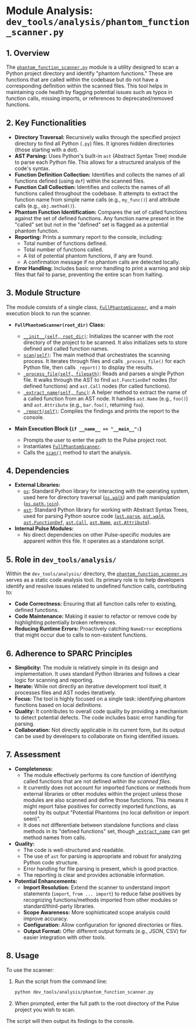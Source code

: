 # Module Analysis: `dev_tools/analysis/phantom_function_scanner.py`

## 1. Overview

The [`phantom_function_scanner.py`](../../dev_tools/analysis/phantom_function_scanner.py:1) module is a utility designed to scan a Python project directory and identify "phantom functions." These are functions that are called within the codebase but do not have a corresponding definition within the scanned files. This tool helps in maintaining code health by flagging potential issues such as typos in function calls, missing imports, or references to deprecated/removed functions.

## 2. Key Functionalities

*   **Directory Traversal:** Recursively walks through the specified project directory to find all Python (`.py`) files. It ignores hidden directories (those starting with a dot).
*   **AST Parsing:** Uses Python's built-in `ast` (Abstract Syntax Tree) module to parse each Python file. This allows for a structured analysis of the code's syntax.
*   **Function Definition Collection:** Identifies and collects the names of all functions defined (using `def`) within the scanned files.
*   **Function Call Collection:** Identifies and collects the names of all functions called throughout the codebase. It attempts to extract the function name from simple name calls (e.g., `my_func()`) and attribute calls (e.g., `obj.method()`).
*   **Phantom Function Identification:** Compares the set of called functions against the set of defined functions. Any function name present in the "called" set but not in the "defined" set is flagged as a potential phantom function.
*   **Reporting:** Prints a summary report to the console, including:
    *   Total number of functions defined.
    *   Total number of functions called.
    *   A list of potential phantom functions, if any are found.
    *   A confirmation message if no phantom calls are detected locally.
*   **Error Handling:** Includes basic error handling to print a warning and skip files that fail to parse, preventing the entire scan from halting.

## 3. Module Structure

The module consists of a single class, [`FullPhantomScanner`](../../dev_tools/analysis/phantom_function_scanner.py:4), and a main execution block to run the scanner.

*   **`FullPhantomScanner(root_dir)` Class:**
    *   [`__init__(self, root_dir)`](../../dev_tools/analysis/phantom_function_scanner.py:5): Initializes the scanner with the root directory of the project to be scanned. It also initializes sets to store defined and called function names.
    *   [`scan(self)`](../../dev_tools/analysis/phantom_function_scanner.py:10): The main method that orchestrates the scanning process. It iterates through files and calls `_process_file()` for each Python file, then calls `_report()` to display the results.
    *   [`_process_file(self, filepath)`](../../dev_tools/analysis/phantom_function_scanner.py:19): Reads and parses a single Python file. It walks through the AST to find `ast.FunctionDef` nodes (for defined functions) and `ast.Call` nodes (for called functions).
    *   [`_extract_name(self, func)`](../../dev_tools/analysis/phantom_function_scanner.py:33): A helper method to extract the name of a called function from an AST node. It handles `ast.Name` (e.g., `foo()`) and `ast.Attribute` (e.g., `bar.foo()`, returning `foo`).
    *   [`_report(self)`](../../dev_tools/analysis/phantom_function_scanner.py:40): Compiles the findings and prints the report to the console.

*   **Main Execution Block (`if __name__ == "__main__":`)**
    *   Prompts the user to enter the path to the Pulse project root.
    *   Instantiates [`FullPhantomScanner`](../../dev_tools/analysis/phantom_function_scanner.py:4).
    *   Calls the [`scan()`](../../dev_tools/analysis/phantom_function_scanner.py:10) method to start the analysis.

## 4. Dependencies

*   **External Libraries:**
    *   [`os`](https://docs.python.org/3/library/os.html): Standard Python library for interacting with the operating system, used here for directory traversal ([`os.walk`](dev_tools/analysis/phantom_function_scanner.py:11)) and path manipulation ([`os.path.join`](dev_tools/analysis/phantom_function_scanner.py:16)).
    *   [`ast`](https://docs.python.org/3/library/ast.html): Standard Python library for working with Abstract Syntax Trees, used for parsing Python source code ([`ast.parse`](dev_tools/analysis/phantom_function_scanner.py:22), [`ast.walk`](dev_tools/analysis/phantom_function_scanner.py:23), [`ast.FunctionDef`](dev_tools/analysis/phantom_function_scanner.py:24), [`ast.Call`](dev_tools/analysis/phantom_function_scanner.py:26), [`ast.Name`](dev_tools/analysis/phantom_function_scanner.py:34), [`ast.Attribute`](dev_tools/analysis/phantom_function_scanner.py:36)).
*   **Internal Pulse Modules:**
    *   No direct dependencies on other Pulse-specific modules are apparent within this file. It operates as a standalone script.

## 5. Role in `dev_tools/analysis/`

Within the `dev_tools/analysis/` directory, the [`phantom_function_scanner.py`](../../dev_tools/analysis/phantom_function_scanner.py:1) serves as a static code analysis tool. Its primary role is to help developers identify and resolve issues related to undefined function calls, contributing to:
*   **Code Correctness:** Ensuring that all function calls refer to existing, defined functions.
*   **Code Maintenance:** Making it easier to refactor or remove code by highlighting potentially broken references.
*   **Reducing Runtime Errors:** Proactively catching `NameError` exceptions that might occur due to calls to non-existent functions.

## 6. Adherence to SPARC Principles

*   **Simplicity:** The module is relatively simple in its design and implementation. It uses standard Python libraries and follows a clear logic for scanning and reporting.
*   **Iterate:** While not directly an iterative development tool itself, it processes files and AST nodes iteratively.
*   **Focus:** The tool is highly focused on a single task: identifying phantom functions based on local definitions.
*   **Quality:** It contributes to overall code quality by providing a mechanism to detect potential defects. The code includes basic error handling for parsing.
*   **Collaboration:** Not directly applicable in its current form, but its output can be used by developers to collaborate on fixing identified issues.

## 7. Assessment

*   **Completeness:**
    *   The module effectively performs its core function of identifying called functions that are not defined *within the scanned files*.
    *   It currently does not account for imported functions or methods from external libraries or other modules within the project unless those modules are also scanned and define those functions. This means it might report false positives for correctly imported functions, as noted by its output "Potential Phantoms (no local definition or import seen)".
    *   It does not differentiate between standalone functions and class methods in its "defined functions" set, though [`_extract_name`](../../dev_tools/analysis/phantom_function_scanner.py:33) can get method names from calls.
*   **Quality:**
    *   The code is well-structured and readable.
    *   The use of `ast` for parsing is appropriate and robust for analyzing Python code structure.
    *   Error handling for file parsing is present, which is good practice.
    *   The reporting is clear and provides actionable information.
*   **Potential Enhancements:**
    *   **Import Resolution:** Extend the scanner to understand import statements (`import`, `from ... import`) to reduce false positives by recognizing functions/methods imported from other modules or standard/third-party libraries.
    *   **Scope Awareness:** More sophisticated scope analysis could improve accuracy.
    *   **Configuration:** Allow configuration for ignored directories or files.
    *   **Output Format:** Offer different output formats (e.g., JSON, CSV) for easier integration with other tools.

## 8. Usage

To use the scanner:
1.  Run the script from the command line:
    ```bash
    python dev_tools/analysis/phantom_function_scanner.py
    ```
2.  When prompted, enter the full path to the root directory of the Pulse project you wish to scan.

The script will then output its findings to the console.